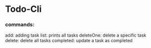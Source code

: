 # Todo-Cli
### commands: 
add: adding task 
list: prints all tasks
deleteOne: delete a specific task 
delete: delete all tasks 
completed: update a task as completed
